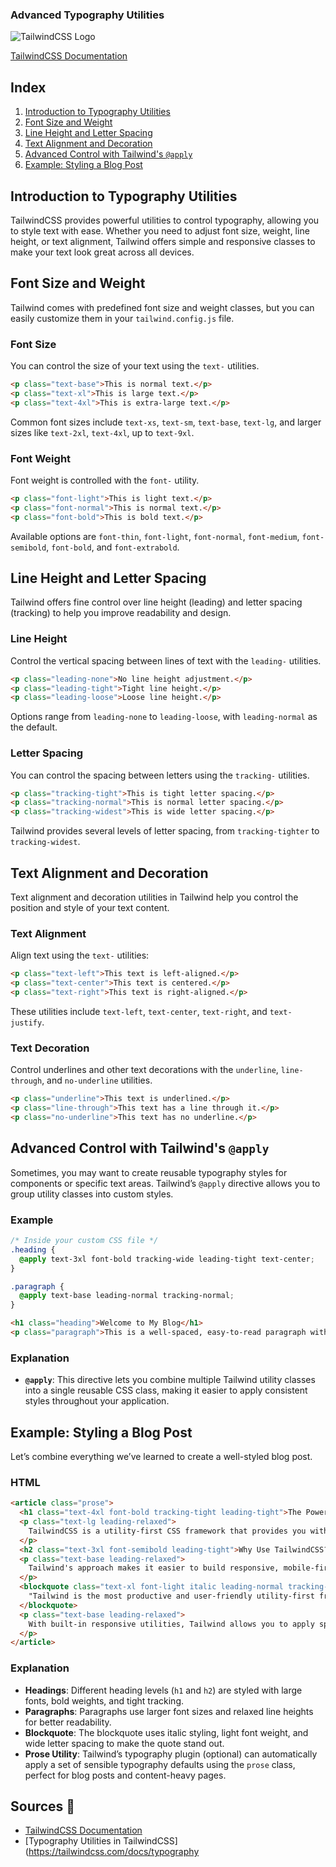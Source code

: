 ### Advanced Typography Utilities

![TailwindCSS Logo](https://tailwindcss.com/_next/static/media/social-card-large.fcc2850f.jpg)

[TailwindCSS Documentation](https://tailwindcss.com/docs)

## Index
1. [Introduction to Typography Utilities](#introduction-to-typography-utilities)
2. [Font Size and Weight](#font-size-and-weight)
3. [Line Height and Letter Spacing](#line-height-and-letter-spacing)
4. [Text Alignment and Decoration](#text-alignment-and-decoration)
5. [Advanced Control with Tailwind's `@apply`](#advanced-control-with-tailwinds-apply)
6. [Example: Styling a Blog Post](#example-styling-a-blog-post)

## Introduction to Typography Utilities

TailwindCSS provides powerful utilities to control typography, allowing you to style text with ease. Whether you need to adjust font size, weight, line height, or text alignment, Tailwind offers simple and responsive classes to make your text look great across all devices.

## Font Size and Weight

Tailwind comes with predefined font size and weight classes, but you can easily customize them in your `tailwind.config.js` file.

### Font Size

You can control the size of your text using the `text-` utilities.

```html
<p class="text-base">This is normal text.</p>
<p class="text-xl">This is large text.</p>
<p class="text-4xl">This is extra-large text.</p>
```

Common font sizes include `text-xs`, `text-sm`, `text-base`, `text-lg`, and larger sizes like `text-2xl`, `text-4xl`, up to `text-9xl`.

### Font Weight

Font weight is controlled with the `font-` utility.

```html
<p class="font-light">This is light text.</p>
<p class="font-normal">This is normal text.</p>
<p class="font-bold">This is bold text.</p>
```

Available options are `font-thin`, `font-light`, `font-normal`, `font-medium`, `font-semibold`, `font-bold`, and `font-extrabold`.

## Line Height and Letter Spacing

Tailwind offers fine control over line height (leading) and letter spacing (tracking) to help you improve readability and design.

### Line Height

Control the vertical spacing between lines of text with the `leading-` utilities.

```html
<p class="leading-none">No line height adjustment.</p>
<p class="leading-tight">Tight line height.</p>
<p class="leading-loose">Loose line height.</p>
```

Options range from `leading-none` to `leading-loose`, with `leading-normal` as the default.

### Letter Spacing

You can control the spacing between letters using the `tracking-` utilities.

```html
<p class="tracking-tight">This is tight letter spacing.</p>
<p class="tracking-normal">This is normal letter spacing.</p>
<p class="tracking-widest">This is wide letter spacing.</p>
```

Tailwind provides several levels of letter spacing, from `tracking-tighter` to `tracking-widest`.

## Text Alignment and Decoration

Text alignment and decoration utilities in Tailwind help you control the position and style of your text content.

### Text Alignment

Align text using the `text-` utilities:

```html
<p class="text-left">This text is left-aligned.</p>
<p class="text-center">This text is centered.</p>
<p class="text-right">This text is right-aligned.</p>
```

These utilities include `text-left`, `text-center`, `text-right`, and `text-justify`.

### Text Decoration

Control underlines and other text decorations with the `underline`, `line-through`, and `no-underline` utilities.

```html
<p class="underline">This text is underlined.</p>
<p class="line-through">This text has a line through it.</p>
<p class="no-underline">This text has no underline.</p>
```

## Advanced Control with Tailwind's `@apply`

Sometimes, you may want to create reusable typography styles for components or specific text areas. Tailwind’s `@apply` directive allows you to group utility classes into custom styles.

### Example

```css
/* Inside your custom CSS file */
.heading {
  @apply text-3xl font-bold tracking-wide leading-tight text-center;
}

.paragraph {
  @apply text-base leading-normal tracking-normal;
}
```

```html
<h1 class="heading">Welcome to My Blog</h1>
<p class="paragraph">This is a well-spaced, easy-to-read paragraph with custom typography styles.</p>
```

### Explanation

- **`@apply`**: This directive lets you combine multiple Tailwind utility classes into a single reusable CSS class, making it easier to apply consistent styles throughout your application.

## Example: Styling a Blog Post

Let’s combine everything we’ve learned to create a well-styled blog post.

### HTML

```html
<article class="prose">
  <h1 class="text-4xl font-bold tracking-tight leading-tight">The Power of TailwindCSS</h1>
  <p class="text-lg leading-relaxed">
    TailwindCSS is a utility-first CSS framework that provides you with the tools you need to create custom, responsive designs directly in your HTML. Instead of writing custom CSS, you apply classes to elements that control everything from layout to typography.
  </p>
  <h2 class="text-3xl font-semibold leading-tight">Why Use TailwindCSS?</h2>
  <p class="text-base leading-relaxed">
    Tailwind's approach makes it easier to build responsive, mobile-first websites without constantly writing custom CSS. You can rapidly prototype and iterate designs, giving you flexibility and control over your project’s look and feel.
  </p>
  <blockquote class="text-xl font-light italic leading-normal tracking-wide">
    "Tailwind is the most productive and user-friendly utility-first framework I've ever used."
  </blockquote>
  <p class="text-base leading-relaxed">
    With built-in responsive utilities, Tailwind allows you to apply specific styles at different breakpoints, ensuring your designs look great on all devices.
  </p>
</article>
```

### Explanation

- **Headings**: Different heading levels (`h1` and `h2`) are styled with large fonts, bold weights, and tight tracking.
- **Paragraphs**: Paragraphs use larger font sizes and relaxed line heights for better readability.
- **Blockquote**: The blockquote uses italic styling, light font weight, and wide letter spacing to make the quote stand out.
- **Prose Utility**: Tailwind’s typography plugin (optional) can automatically apply a set of sensible typography defaults using the `prose` class, perfect for blog posts and content-heavy pages.

## Sources 📖
- [TailwindCSS Documentation](https://tailwindcss.com/docs)
- [Typography Utilities in TailwindCSS](https://tailwindcss.com/docs/typography